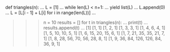 def triangles(n):
...     L = [1]
...     while len(L) < n+1:
...         yield list(L)
...         L.append(0)
...         L = [L[i - 1] + L[i] for i in range(len(L))]
... 
>>> n = 10
>>> results = []
>>> for t in triangles(n):
...     print(t)
...     results.append(t)
... 
[1]
[1, 1]
[1, 2, 1]
[1, 3, 3, 1]
[1, 4, 6, 4, 1]
[1, 5, 10, 10, 5, 1]
[1, 6, 15, 20, 15, 6, 1]
[1, 7, 21, 35, 35, 21, 7, 1]
[1, 8, 28, 56, 70, 56, 28, 8, 1]
[1, 9, 36, 84, 126, 126, 84, 36, 9, 1]

